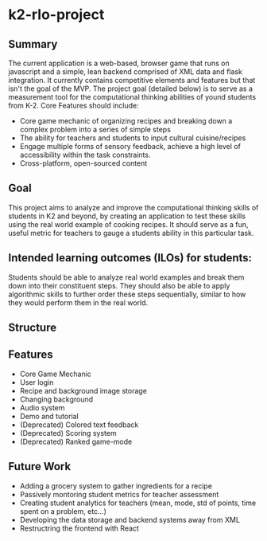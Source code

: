 # k2-rlo-project
## Summary
The current application is a web-based, browser game that runs on javascript and a simple, lean backend comprised of XML data and flask integration. It currently contains competitive elements and features but that isn't the goal of the MVP. The project goal (detailed below) is to serve as a measurement tool for the computational thinking abilities of yound students from K-2.
Core Features should include:
 - Core game mechanic of organizing recipes and breaking down a complex problem into a series of simple steps
 - The ability for teachers and students to input cultural cuisine/recipes
 - Engage multiple forms of sensory feedback, achieve a high level of accessibility within the task constraints.
 - Cross-platform, open-sourced content
## Goal
This project aims to analyze and improve the computational thinking skills of students in K2 and beyond, by creating an application to test these skills using the real world example of cooking recipes. It should serve as a fun, useful metric for teachers to gauge a students ability in this particular task.
## Intended learning outcomes (ILOs) for students:
Students should be able to analyze real world examples and break them down into their constituent steps. They should also be able to apply algorithmic skills to further order these steps sequentially, similar to how they would perform them in the real world.
## Structure
## Features
 - Core Game Mechanic
 - User login
 - Recipe and background image storage
 - Changing background
 - Audio system
 - Demo and tutorial
 - (Deprecated) Colored text feedback
 - (Deprecated) Scoring system
 - (Deprecated) Ranked game-mode
## Future Work
 - Adding a grocery system to gather ingredients for a recipe
 - Passively montoring student metrics for teacher assessment
 - Creating student analytics for teachers (mean, mode, std of points, time spent on a problem, etc...)
 - Developing the data storage and backend systems away from XML
 - Restructring the frontend with React
